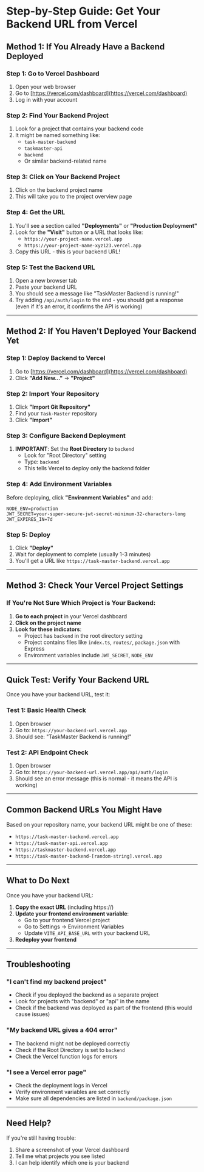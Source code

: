 # Step-by-Step Guide: Get Your Backend URL from Vercel

## Method 1: If You Already Have a Backend Deployed

### Step 1: Go to Vercel Dashboard
1. Open your web browser
2. Go to [https://vercel.com/dashboard](https://vercel.com/dashboard)
3. Log in with your account

### Step 2: Find Your Backend Project
1. Look for a project that contains your backend code
2. It might be named something like:
   - `task-master-backend`
   - `taskmaster-api`
   - `backend`
   - Or similar backend-related name

### Step 3: Click on Your Backend Project
1. Click on the backend project name
2. This will take you to the project overview page

### Step 4: Get the URL
1. You'll see a section called **"Deployments"** or **"Production Deployment"**
2. Look for the **"Visit"** button or a URL that looks like:
   - `https://your-project-name.vercel.app`
   - `https://your-project-name-xyz123.vercel.app`
3. Copy this URL - this is your backend URL!

### Step 5: Test the Backend URL
1. Open a new browser tab
2. Paste your backend URL
3. You should see a message like "TaskMaster Backend is running!"
4. Try adding `/api/auth/login` to the end - you should get a response (even if it's an error, it confirms the API is working)

---

## Method 2: If You Haven't Deployed Your Backend Yet

### Step 1: Deploy Backend to Vercel
1. Go to [https://vercel.com/dashboard](https://vercel.com/dashboard)
2. Click **"Add New..."** → **"Project"**

### Step 2: Import Your Repository
1. Click **"Import Git Repository"**
2. Find your `Task-Master` repository
3. Click **"Import"**

### Step 3: Configure Backend Deployment
1. **IMPORTANT**: Set the **Root Directory** to `backend`
   - Look for "Root Directory" setting
   - Type: `backend`
   - This tells Vercel to deploy only the backend folder

### Step 4: Add Environment Variables
Before deploying, click **"Environment Variables"** and add:
```
NODE_ENV=production
JWT_SECRET=your-super-secure-jwt-secret-minimum-32-characters-long
JWT_EXPIRES_IN=7d
```

### Step 5: Deploy
1. Click **"Deploy"**
2. Wait for deployment to complete (usually 1-3 minutes)
3. You'll get a URL like `https://task-master-backend.vercel.app`

---

## Method 3: Check Your Vercel Project Settings

### If You're Not Sure Which Project is Your Backend:

1. **Go to each project** in your Vercel dashboard
2. **Click on the project name**
3. **Look for these indicators**:
   - Project has `backend` in the root directory setting
   - Project contains files like `index.ts`, `routes/`, `package.json` with Express
   - Environment variables include `JWT_SECRET`, `NODE_ENV`

---

## Quick Test: Verify Your Backend URL

Once you have your backend URL, test it:

### Test 1: Basic Health Check
1. Open browser
2. Go to: `https://your-backend-url.vercel.app`
3. Should see: "TaskMaster Backend is running!"

### Test 2: API Endpoint Check
1. Open browser
2. Go to: `https://your-backend-url.vercel.app/api/auth/login`
3. Should see an error message (this is normal - it means the API is working)

---

## Common Backend URLs You Might Have

Based on your repository name, your backend URL might be one of these:
- `https://task-master-backend.vercel.app`
- `https://task-master-api.vercel.app`
- `https://taskmaster-backend.vercel.app`
- `https://task-master-backend-[random-string].vercel.app`

---

## What to Do Next

Once you have your backend URL:

1. **Copy the exact URL** (including https://)
2. **Update your frontend environment variable**:
   - Go to your frontend Vercel project
   - Go to Settings → Environment Variables
   - Update `VITE_API_BASE_URL` with your backend URL
3. **Redeploy your frontend**

---

## Troubleshooting

### "I can't find my backend project"
- Check if you deployed the backend as a separate project
- Look for projects with "backend" or "api" in the name
- Check if the backend was deployed as part of the frontend (this would cause issues)

### "My backend URL gives a 404 error"
- The backend might not be deployed correctly
- Check if the Root Directory is set to `backend`
- Check the Vercel function logs for errors

### "I see a Vercel error page"
- Check the deployment logs in Vercel
- Verify environment variables are set correctly
- Make sure all dependencies are listed in `backend/package.json`

---

## Need Help?

If you're still having trouble:
1. Share a screenshot of your Vercel dashboard
2. Tell me what projects you see listed
3. I can help identify which one is your backend

